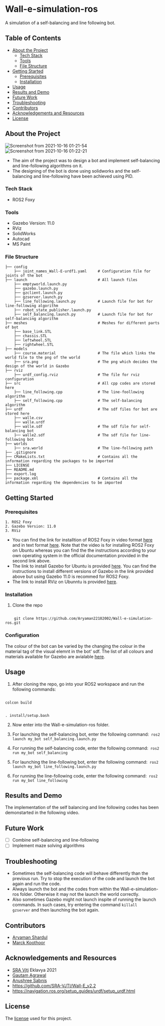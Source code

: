 # Wall-e-simulation-ros
A simulation of a self-balancing and line following bot.

## Table of Contents
* [About the Project](#about-the-project)
  * [Tech Stack](#tech-stack)
  * [Tools](#tools)
  * [File Structure](#file-structure)
* [Getting Started](#getting-started)
  * [Prerequisites](#prerequisites)
  * [Installation](#installation)
* [Usage](#usage)
* [Results and Demo](#results-and-demo)
* [Future Work](#future-work)
* [Troubleshooting](#troubleshooting)
* [Contributors](#contributors)
* [Acknowledgements and Resources](#acknowledgements-and-resources)
* [License](#license)

## About the Project

![Screenshot from 2021-10-16 01-21-54](https://user-images.githubusercontent.com/82901720/137546447-a77caa4a-a804-49ad-93dc-8da561bad422.png)
![Screenshot from 2021-10-16 01-22-21](https://user-images.githubusercontent.com/82901720/137546503-a18a2a31-550b-4782-88b2-aed310f0bb4f.png)

* The aim of the project was to design a bot and implement self-balancing and line-following algorithms on it.
* The designing of the bot is done using solidworks and the self-balancing and line-following have been achieved using PID.

### Tech Stack
* ROS2 Foxy

### Tools
* Gazebo Version: 11.0
* RViz
* SolidWorks
* Autocad
* MS Paint

### File Structure
    ├── config                            
        ├── joint_names_Wall-E-urdf1.yaml     # Configuration file for joints of the bot        
    ├── launch                                # All launch files
        ├── emptyworld.launch.py             
        ├── gazebo.launch.py
        ├── gzclient.launch.py
        ├── gzserver.launch.py
        ├── line_following.launch.py          # Launch file for bot for line-following algorithm
        ├── robot_state_publisher.launch.py  
        ├── self_balancing.launch.py          # Launch file for bot for self-balancing algorithm
    ├── meshes                                # Meshes for different parts of bot
        ├── base_link.STL
        ├── chassis.STL
        ├── leftwheel.STL
        ├── rightwheel.STL
    ├── models                              
        ├── course.material                   # The file which links the world file to the png of the world
        ├── sra.png                           # The png which decides the design of the world in Gazebo
    ├── rviz                              
        ├── urdf_config.rviz                  # The file for rviz configuration
    ├── src                                   # All cpp codes are stored here
        ├── line_following.cpp                # The line-foollowing algorithm
        ├── self_following.cpp                # The self-balancing algorithm
    ├── urdf                                  # The sdf files for bot are stored here 
        ├── walle.csv                         
        ├── walle.urdf           
        ├── walle.sdf                         # The sdf file for self-balancing bot 
        ├── walle2.sdf                        # The sdf file for line-following bot
    ├── worlds                                 
        ├── sra.world                         # The line-following path
    ├── .gitignore    
    ├── CMakeLists.txt                        # Contains all the information regarding the packages to be imported
    ├── LICENSE
    ├── README.md
    ├── export.log
    ├── package.xml                           # Contains all the information regarding the dependencies to be imported
    
    
## Getting Started

### Prerequisites

    1. ROS2 Foxy
    2. Gazebo Version: 11.0
    3. RViz 
    
* You can find the link for installtion of ROS2 Foxy in video format [here](https://youtu.be/fxRWY0j3p_U) and in text format [here](https://docs.ros.org/en/foxy/Installation/Ubuntu-Install-Debians.html). Note that the video is for installing ROS2 Foxy on Ubuntu whereas you can find the the instructions according to your 
own operating system in the official documentation provided in the second link above.
* The link to install Gazebo for Ubuntu is provided [here](http://gazebosim.org/tutorials?tut=install_ubuntu). You can find the instructions to install different versions of Gazebo in the link provided above but using Gazebo 11.0 is recommed for ROS2 Foxy.
* The link to install RViz on Ubunntu is provided [here](https://zoomadmin.com/HowToInstall/UbuntuPackage/rviz).

### Installation
1. Clone the repo
<code>
    git clone https://github.com/Aryaman22102002/Wall-e-simulation-ros.git
</code>

### Configuration
The colour of the bot can be varied by the changing the colour in the material tag of the visual elemnt in the bot' sdf. The list of all colours and materials available for Gazebo are avialable [here](http://wiki.ros.org/simulator_gazebo/Tutorials/ListOfMaterials).

## Usage
1. After cloning the repo, go into your ROS2 workspace and run the following commands:<br/>
<code>
colcon build       

. install/setup.bash
</code>  

2. Now enter into the Wall-e-simulation-ros folder.

3. For launching the self-balancing bot, enter the following command:<code>  ros2 launch my_bot self_balancing.launch.py  </code>
 
4. For running the self-balancing code, enter the following command:<code>  ros2 run my_bot self_balancing </code>
 
5. For launching the line-following bot, enter the following command:<code>  ros2 launch my_bot line_following.launch.py </code>
  
6. For running the line-following code, enter the following command:<code> ros2 run my_bot line_following  </code>

## Results and Demo
The implementation of the self balancing and line following codes has been demonstarted in the following video.

## Future Work
- [ ] Combine self-balancing and line-following 
- [ ] Implement maze solving algorithms 

## Troubleshooting 
* Sometimes the self-balancing code will behave differently than the previous run. Try to stop the execution of the code and launch the bot again and run the code.
* Always launch the bot and the codes from within the Wall-e-simulation-ros folder. Otherwise it may not the launch the world correctly.
* Also sometimes Gazebo might not launch inspite of running the launch commands. In such cases, try entering the command <code>killall gzserver</code> and then launching the bot again.

## Contributors
* [Aryaman Shardul](https://github.com/Aryaman22102002)<br/>
* [Marck Koothoor](https://github.com/marck3131)

## Acknowledgements and Resources
* [SRA Vjti](https://www.sravjti.in/) Eklavya 2021<br/>
* [Gautam Agrawal](https://github.com/gautam-dev-maker)<br/>
* [Anushree Sabnis](https://github.com/MOLOCH-dev)
* https://github.com/SRA-VJTI/Wall-E_v2.2
* https://navigation.ros.org/setup_guides/urdf/setup_urdf.html

## License
The [license](https://github.com/Aryaman22102002/Wall-e-simulation-ros/blob/main/LICENSE) used for this project.




  
      
 





 



